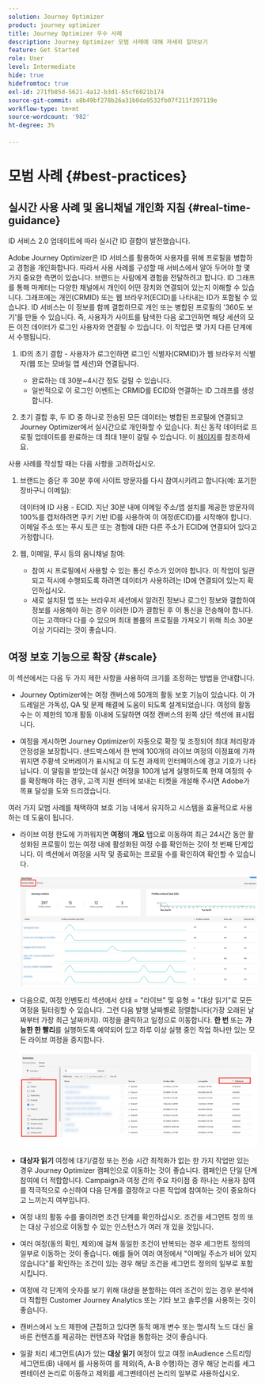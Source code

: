 ```yaml
---
solution: Journey Optimizer
product: journey optimizer
title: Journey Optimizer 우수 사례
description: Journey Optimizer 모범 사례에 대해 자세히 알아보기
feature: Get Started
role: User
level: Intermediate
hide: true
hidefromtoc: true
exl-id: 271fb85d-5621-4a12-b3d1-65cf6021b174
source-git-commit: a8b49bf278b26a31b0da9532fb07f211f397119e
workflow-type: tm+mt
source-wordcount: '982'
ht-degree: 3%

---
```


# 모범 사례 {#best-practices}

## 실시간 사용 사례 및 옴니채널 개인화 지침 {#real-time-guidance}

ID 서비스 2.0 업데이트에 따라 실시간 ID 결합이 발전했습니다.

Adobe Journey Optimizer은 ID 서비스를 활용하여 사용자를 위해 프로필을 병합하고 경험을 개인화합니다. 따라서 사용 사례를 구성할 때 서비스에서 알아 두어야 할 몇 가지 중요한 측면이 있습니다. 브랜드는 사람에게 경험을 전달하려고 합니다. ID 그래프를 통해 마케터는 다양한 채널에서 개인이 어떤 장치와 연결되어 있는지 이해할 수 있습니다. 그래프에는 개인(CRMID) 또는 웹 브라우저(ECID)를 나타내는 ID가 포함될 수 있습니다. ID 서비스는 이 정보를 함께 결합하므로 개인 또는 병합된 프로필의 &#39;360도 보기&#39;를 만들 수 있습니다. 즉, 사용자가 사이트를 탐색한 다음 로그인하면 해당 세션의 모든 이전 데이터가 로그인 사용자와 연결될 수 있습니다. 이 작업은 몇 가지 다른 단계에서 수행됩니다.

1. ID의 초기 결합 - 사용자가 로그인하면 로그인 식별자(CRMID)가 웹 브라우저 식별자(웹 또는 모바일 앱 세션)와 연결됩니다.

   * 완료하는 데 30분~4시간 정도 걸릴 수 있습니다.
   * 일반적으로 이 로그인 이벤트는 CRMID를 ECID와 연결하는 ID 그래프를 생성합니다.

1. 초기 결합 후, 두 ID 중 하나로 전송된 모든 데이터는 병합된 프로필에 연결되고 Journey Optimizer에서 실시간으로 개인화할 수 있습니다. 최신 동작 데이터로 프로필 업데이트를 완료하는 데 최대 1분이 걸릴 수 있습니다. 이 [페이지](https://experienceleague.adobe.com/docs/experience-platform/ingestion/streaming/overview.html?lang=ko)를 참조하세요.

사용 사례를 작성할 때는 다음 사항을 고려하십시오.

1. 브랜드는 중단 후 30분 후에 사이트 방문자를 다시 참여시키려고 합니다(예: 포기한 장바구니 이메일):

   데이터에 ID 사용 - ECID. 지난 30분 내에 이메일 주소/앱 설치를 제공한 방문자의 100%를 캡처하려면 쿠키 기반 ID를 사용하여 이 여정(ECID)를 시작해야 합니다. 이메일 주소 또는 푸시 토큰 또는 경험에 대한 다른 주소가 ECID에 연결되어 있다고 가정합니다.

1. 웹, 이메일, 푸시 등의 옴니채널 참여:

   * 참여 시 프로필에서 사용할 수 있는 통신 주소가 있어야 합니다. 이 작업이 일관되고 적시에 수행되도록 하려면 데이터가 사용하려는 ID에 연결되어 있는지 확인하십시오.
   * 새로 설치된 앱 또는 브라우저 세션에서 알려진 정보나 로그인 정보와 결합하여 정보를 사용해야 하는 경우 이러한 ID가 결합된 후 이 통신을 전송해야 합니다. 이는 고객마다 다를 수 있으며 최대 볼륨의 프로필을 가져오기 위해 최소 30분 이상 기다리는 것이 좋습니다.

## 여정 보호 기능으로 확장 {#scale}

이 섹션에서는 다음 두 가지 제한 사항을 사용하여 크기를 조정하는 방법을 안내합니다.

* Journey Optimizer에는 여정 캔버스에 50개의 활동 보호 기능이 있습니다. 이 가드레일은 가독성, QA 및 문제 해결에 도움이 되도록 설계되었습니다. 여정의 활동 수는 이 제한의 10개 활동 이내에 도달하면 여정 캔버스의 왼쪽 상단 섹션에 표시됩니다.

* 여정을 게시하면 Journey Optimizer이 자동으로 확장 및 조정되어 최대 처리량과 안정성을 보장합니다. 샌드박스에서 한 번에 100개의 라이브 여정의 이정표에 가까워지면 주황색 오버레이가 표시되고 이 도전 과제의 인터페이스에 경고 기호가 나타납니다. 이 알림을 받았는데 실시간 여정을 100개 넘게 실행하도록 현재 여정의 수를 확장해야 하는 경우, 고객 지원 센터에 보내는 티켓을 개설해 주시면 Adobe가 목표 달성을 도와 드리겠습니다.

<!--DOCAC-10977

* As you publish journeys, Journey Optimizer automatically scales and adjusts to ensure maximum throughput and stability. As you near the milestone of 500 live journeys at one time in a sandbox, you will see an orange overlay and warning sign appear in the interface on this achievement. If you see this notification and have a need to extend your journeys beyond 500 live journeys at a time, please create a ticket for customer care and we will help you reach your goals.-->


여러 가지 모범 사례를 채택하여 보호 기능 내에서 유지하고 시스템을 효율적으로 사용하는 데 도움이 됩니다.

* 라이브 여정 한도에 가까워지면 **여정**&#x200B;의 **개요** 탭으로 이동하여 최근 24시간 동안 활성화된 프로필이 있는 여정 내에 활성화된 여정 수를 확인하는 것이 첫 번째 단계입니다. 이 섹션에서 여정을 시작 및 종료하는 프로필 수를 확인하여 확인할 수 있습니다.

  ![](assets/journey-guardrails2.png)

* 다음으로, 여정 인벤토리 섹션에서 상태 = &quot;라이브&quot; 및 유형 = &quot;대상 읽기&quot;로 모든 여정을 필터링할 수 있습니다. 그런 다음 발행 날짜별로 정렬합니다(가장 오래된 날짜부터 가장 최근 날짜까지). 여정을 클릭하고 일정으로 이동합니다. **한 번** 또는 **가능한 한 빨리**&#x200B;를 실행하도록 예약되어 있고 하루 이상 실행 중인 작업 하나만 있는 모든 라이브 여정을 중지합니다.

  ![](assets/journey-guardrails1.png)

* **대상자 읽기** 여정에 대기/결정 또는 전송 시간 최적화가 없는 한 가지 작업만 있는 경우 Journey Optimizer 캠페인으로 이동하는 것이 좋습니다. 캠페인은 단일 단계 참여에 더 적합합니다. Campaign과 여정 간의 주요 차이점 중 하나는 사용자 참여를 적극적으로 수신하여 다음 단계를 결정하고 다른 작업에 참여하는 것이 중요하다고 느끼는지 여부입니다.
* 여정 내의 활동 수를 줄이려면 조건 단계를 확인하십시오. 조건을 세그먼트 정의 또는 대상 구성으로 이동할 수 있는 인스턴스가 여러 개 있을 것입니다.
* 여러 여정(동의 확인, 제외)에 걸쳐 동일한 조건이 반복되는 경우 세그먼트 정의의 일부로 이동하는 것이 좋습니다. 예를 들어 여러 여정에서 &quot;이메일 주소가 비어 있지 않습니다&quot;를 확인하는 조건이 있는 경우 해당 조건을 세그먼트 정의의 일부로 포함시킵니다.
* 여정에 각 단계의 숫자를 보기 위해 대상을 분할하는 여러 조건이 있는 경우 분석에 더 적합한 Customer Journey Analytics 또는 기타 보고 솔루션을 사용하는 것이 좋습니다.
* 캔버스에서 노드 제한에 근접하고 있다면 동적 매개 변수 또는 명시적 노드 대신 올바른 컨텐츠를 제공하는 컨텐츠와 작업을 통합하는 것이 좋습니다.

* 일괄 처리 세그먼트(A)가 있는 **대상 읽기** 여정이 있고 여정 inAudience 스트리밍 세그먼트(B) 내에서 를 사용하여 를 제외(즉, A-B 수행)하는 경우 해당 논리를 세그멘테이션 논리로 이동하고 제외를 세그멘테이션 논리의 일부로 사용하십시오.